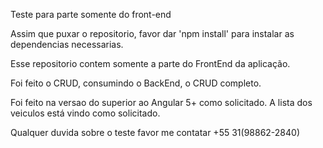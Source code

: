 <!-- Esse trabalho foi feito por Jonnathan Cruz, Desenvolvedor Mobile e FullStack -->

Teste para parte somente do front-end

Assim que puxar o repositorio, favor dar 'npm install' para instalar as dependencias necessarias.

Esse repositorio contem somente a parte do FrontEnd da aplicação.

Foi feito o CRUD, consumindo o BackEnd, o CRUD completo.

Foi feito na versao do superior ao Angular 5+ como solicitado.
A lista dos veiculos está vindo como solicitado.

Qualquer duvida sobre o teste favor me contatar +55 31(98862-2840)
